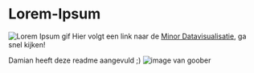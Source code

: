 # Lorem-Ipsum
![Lorem Ipsum gif](Images.lorem-ipsum-dolor-sit-amet-rap.gif)
Hier volgt een link naar de [Minor Datavisualisatie](https://cmd-viscom.gitbook.io/3-3-dataviz), ga snel kijken!

Damian heeft deze readme aangevuld ;)
![image van goober](Images.IMG_0903.JPG)
